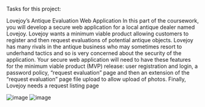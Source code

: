 Tasks for this project:

Lovejoy’s Antique Evaluation Web Application
In this part of the coursework, you will develop a secure web application for a local antique dealer
named Lovejoy. Lovejoy wants a minimum viable product allowing customers to register and then
request evaluations of potential antique objects. Lovejoy has many rivals in the antique business
who may sometimes resort to underhand tactics and so is very concerned about the security of the
application.
Your secure web application will need to have these features for the minimum viable product (MVP)
release: user registration and login, a password policy, “request evaluation” page and then an
extension of the “request evaluation” page file upload to allow upload of photos. Finally, Lovejoy
needs a request listing page

![image](https://github.com/user-attachments/assets/8210df77-eac5-4908-abb0-8e80e284d287)
![image](https://github.com/user-attachments/assets/66763a83-ecf4-4290-8b9a-6132d33bfb7d)
